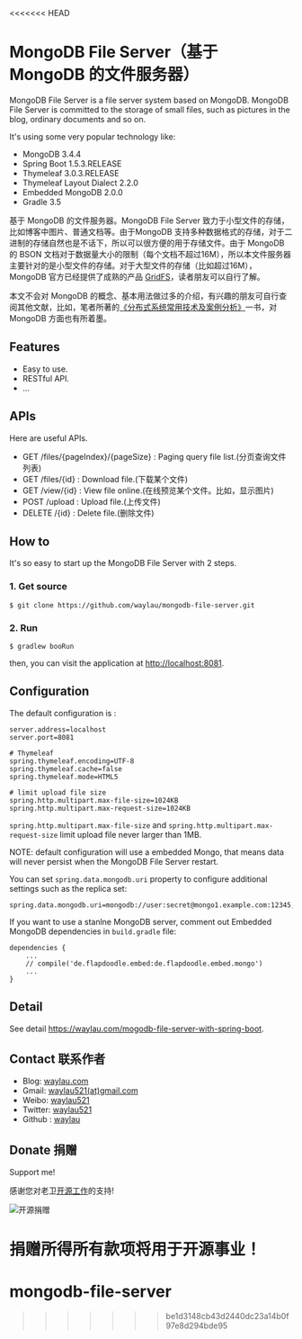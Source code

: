<<<<<<< HEAD
# MongoDB File Server（基于 MongoDB 的文件服务器）

MongoDB File Server is a file server system based on MongoDB. MongoDB File Server is committed to the storage of small files, such as pictures in the blog, ordinary documents and so on.

It's using some very popular technology like:

* MongoDB 3.4.4
* Spring Boot 1.5.3.RELEASE
* Thymeleaf 3.0.3.RELEASE
* Thymeleaf Layout Dialect 2.2.0
* Embedded MongoDB 2.0.0
* Gradle 3.5

基于 MongoDB 的文件服务器。MongoDB File Server 致力于小型文件的存储，比如博客中图片、普通文档等。由于MongoDB 支持多种数据格式的存储，对于二进制的存储自然也是不话下，所以可以很方便的用于存储文件。由于  MongoDB 的 BSON 文档对于数据量大小的限制（每个文档不超过16M），所以本文件服务器主要针对的是小型文件的存储。对于大型文件的存储（比如超过16M），MongoDB 官方已经提供了成熟的产品  [GridFS](https://docs.mongodb.com/manual/core/gridfs/)，读者朋友可以自行了解。

本文不会对 MongoDB 的概念、基本用法做过多的介绍，有兴趣的朋友可自行查阅其他文献，比如，笔者所著的[《分布式系统常用技术及案例分析》](https://github.com/waylau/distributed-systems-technologies-and-cases-analysis)一书，对 MongoDB 方面也有所着墨。 


## Features

* Easy to use.
* RESTful API.
* ...

## APIs

Here are useful APIs.

* GET  /files/{pageIndex}/{pageSize} : Paging query file list.(分页查询文件列表)
* GET  /files/{id} : Download file.(下载某个文件)
* GET  /view/{id} : View file online.(在线预览某个文件。比如，显示图片)
* POST /upload : Upload file.(上传文件)
* DELETE /{id} : Delete file.(删除文件)


## How to 

It's so easy to start up the MongoDB File Server with 2 steps.

### 1. Get source

```shell
$ git clone https://github.com/waylau/mongodb-file-server.git
```

### 2. Run

```shell
$ gradlew booRun
```

then, you can visit the application at <http://localhost:8081>.

## Configuration


The default configuration is :

```
server.address=localhost
server.port=8081

# Thymeleaf 
spring.thymeleaf.encoding=UTF-8
spring.thymeleaf.cache=false
spring.thymeleaf.mode=HTML5

# limit upload file size
spring.http.multipart.max-file-size=1024KB
spring.http.multipart.max-request-size=1024KB
```

`spring.http.multipart.max-file-size` and `spring.http.multipart.max-request-size` limit upload file never larger than 1MB.

NOTE: default configuration will use a embedded Mongo, that means data will never persist when the MongoDB File Server restart.

You can set `spring.data.mongodb.uri` property to configure additional settings such as the replica set:

```shell
spring.data.mongodb.uri=mongodb://user:secret@mongo1.example.com:12345,mongo2.example.com:23456/test
```

If you want to use a stanlne MongoDB server, comment out Embedded MongoDB dependencies in `build.gradle` file:

```
dependencies {
	...
	// compile('de.flapdoodle.embed:de.flapdoodle.embed.mongo')
	...
}
```

## Detail

See detail <https://waylau.com/mogodb-file-server-with-spring-boot>.

## Contact 联系作者

* Blog: [waylau.com](https://waylau.com)
* Gmail: [waylau521(at)gmail.com](mailto:waylau521@gmail.com)
* Weibo: [waylau521](http://weibo.com/waylau521)
* Twitter: [waylau521](https://twitter.com/waylau521)
* Github : [waylau](https://github.com/waylau)

## Donate 捐赠

Support me!

感谢您对老卫[开源工作](https://github.com/waylau)的支持!

![开源捐赠](https://waylau.com/images/showmethemoney-sm.jpg)

捐赠所得所有款项将用于开源事业！
=======
# mongodb-file-server
>>>>>>> be1d3148cb43d2440dc23a14b0f97e8d294bde95
